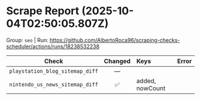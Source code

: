 # Scrape Report (2025-10-04T02:50:05.807Z)

Group: `seo`  |  Run: https://github.com/AlbertoRoca96/scraping-checks-scheduler/actions/runs/18238532238

| Check | Changed | Keys | Error |
|---|:---:|:--|:--|
| `playstation_blog_sitemap_diff` | — |  |  |
| `nintendo_us_news_sitemap_diff` | ✅ | added, nowCount |  |
